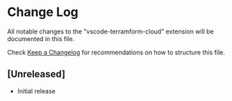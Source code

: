 # Change Log

All notable changes to the "vscode-terramform-cloud" extension will be documented in this file.

Check [Keep a Changelog](http://keepachangelog.com/) for recommendations on how to structure this file.

## [Unreleased]

- Initial release